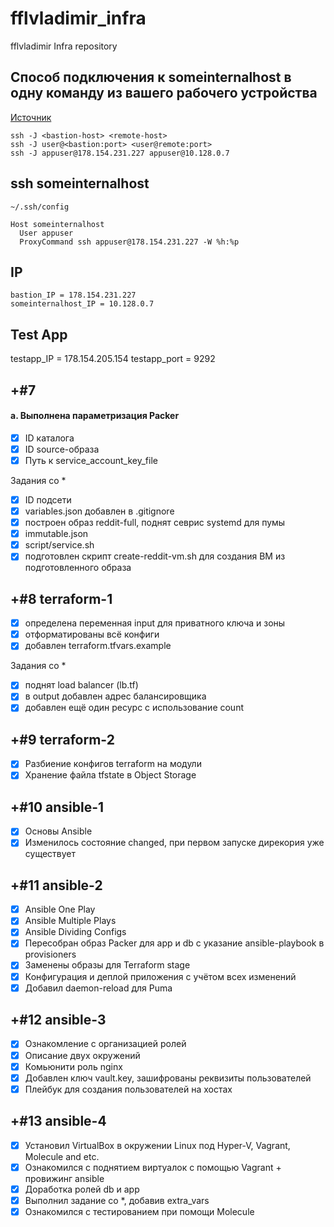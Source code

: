 # fflvladimir_infra
fflvladimir Infra repository

## Cпособ подключения к someinternalhost в одну команду из вашего рабочего устройства

[Источник](https://www.redhat.com/sysadmin/ssh-proxy-bastion-proxyjump)

```
ssh -J <bastion-host> <remote-host>
ssh -J user@<bastion:port> <user@remote:port>
ssh -J appuser@178.154.231.227 appuser@10.128.0.7
```

## ssh someinternalhost

```~/.ssh/config```
```
Host someinternalhost
  User appuser
  ProxyCommand ssh appuser@178.154.231.227 -W %h:%p
```

## IP
```
bastion_IP = 178.154.231.227
someinternalhost_IP = 10.128.0.7
```

## Test App
testapp_IP = 178.154.205.154
testapp_port = 9292

## +#7
#### а. Выполнена параметризация Packer

- [x] ID каталога
- [x] ID source-образа
- [x] Путь к service_account_key_file

Задания со *

- [x] ID подсети
- [x] variables.json добавлен в .gitignore
- [x] построен образ reddit-full, поднят севрис systemd для пумы
- [x] immutable.json
- [x] script/service.sh
- [x] подготовлен скрипт create-reddit-vm.sh для создания ВМ из подготовленного образа

## +#8 terraform-1

- [x] определена переменная input для приватного ключа и зоны
- [x] отформатированы всё конфиги
- [x] добавлен terraform.tfvars.example

Задания со *

- [x] поднят load balancer (lb.tf)
- [x] в output добавлен адрес балансировщика
- [x] добавлен ещё один ресурс с использование count

## +#9 terraform-2

- [x] Разбиение конфигов terraform на модули
- [x] Хранение файла tfstate в Object Storage

## +#10 ansible-1

- [x] Основы Ansible
- [x] Изменилось состояние changed, при первом запуске дирекория уже существует

## +#11 ansible-2

- [x] Ansible One Play
- [x] Ansible Multiple Plays
- [x] Ansible Dividing Configs
- [x] Пересобран образ Packer для app и db с указание ansible-playbook в provisioners
- [x] Заменены образы для Terraform stage
- [x] Конфигурация и деплой приложения с учётом всех изменений
- [x] Добавил daemon-reload для Puma

## +#12 ansible-3

- [x] Ознакомление с организацией ролей
- [x] Описание двух окружений
- [x] Комьюнити роль nginx
- [x] Добавлен ключ vault.key, зашифрованы реквизиты пользователей
- [x] Плейбук для создания пользователей на хостах

## +#13 ansible-4

- [x] Установил VirtualBox в окружении Linux под Hyper-V, Vagrant, Molecule and etc.
- [x] Ознакомился с поднятием виртуалок с помощью Vagrant + провижинг ansible
- [x] Доработка ролей db и app
- [x] Выполнил задание со *, добавив extra_vars
- [x] Ознакомился с тестированием при помощи Molecule
